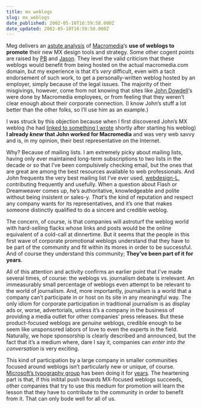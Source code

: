 ```yaml
---
title: mx weblogs
slug: mx_weblogs
date_published: 2002-05-10T16:59:58.000Z
date_updated: 2002-05-10T16:59:58.000Z
---
```


Meg delivers an [astute analysis](http://www.megnut.com/archive.asp?which=2002_05_01_archive.inc#20020509.1) of [Macromedia](http://macromedia.com)‘s **use of weblogs to promote** their new MX design tools and strategy. Some other cogent points are raised by [PB](http://www.onfocus.com/index.asp?xml=2002_05_01_past.xml#2752) and [Jason](http://www.kottke.org/notes/0205.html#020509). They level the valid criticism that these weblogs would benefit from being hosted on the actual macromedia.com domain, but my experience is that it’s *very* difficult, even with a tacit endorsement of such work, to get a personally-written weblog hosted by an employer, simply because of the legal issues. The majority of their misgivings, however, come from not knowing that sites like [John Dowdell](http://jdmx.blogspot.com)‘s were done by Macromedia employees, or from feeling that they weren’t clear enough about their corporate connection. (I know John’s stuff a lot better than the other folks, so I’ll use him as an example.)

I was struck by this objection because when I first discovered John’s MX weblog (he had [linked to something I wrote](http://jdmx.blogspot.com/2002_04_07_jdmx_archive.html#75254475) shortly after starting his weblog) **I already *knew* that John worked for Macromedia** and was very web savvy and is, in my opinion, their best representative on the Internet.

Why? Because of mailing lists. I am extremely picky about mailing lists, having only ever maintained long-term subscriptions to two lists in the decade or so that I’ve been compulsively checking email, but the ones that are great are among the best resources available to web professionals. And John frequents the very best mailing list I’ve ever used, [webdesign-L](http://webdesign-l.com), contributing frequently and usefully. When a question about Flash or Dreamweaver comes up, he’s authoritative, knowledgeable and polite without being insistent or sales-y. *That*‘s the kind of reputation and respect any company wants for its representatives, and it’s one that makes someone distinctly qualified to do a sincere and credible weblog.

The concern, of course, is that companies will astroturf the weblog world with hard-selling flacks whose links and posts would be the online equivalent of a cold-call at dinnertime. But it seems that the people in this first wave of corporate promotional weblogs understand that they have to be part of the community and fit within its mores in order to be successful. And of course they understand this community; **They’ve been part of it for years**.

All of this attention and activity confirms an earlier point that I’ve made several times, of course: the weblogs vs. journalism debate is irrelevant. An immeasurably small percentage of weblogs even attempt to be relevant to the world of journalism. And, more importantly, journalism is a world that a company can’t participate in or host on its site in any meaningful way. The only idiom for corporate participation in traditional journalism is as display ads or, worse, advertorials, unless it’s a company in the business of providing a media outlet for other companies’ press releases. But these product-focused weblogs are *genuine* weblogs, credible enough to be seem like unsponsored labors of love to even the experts in the field. Naturally, we hope sponsorship is clearly described and announced, but the fact that it’s a medium where, dare I say it, companies can *enter into the conversation* is very exciting.

This kind of participation by a large company in smaller communities focused around weblogs isn’t particularly new or unique, of course. [Microsoft’s typography group](http://www.microsoft.com/typography/links/NewsArchive.asp) has been doing it for [years](/anil/index.php?blogarch/2000_01_01_archive.php#36431). The heartening part is that, if this initital push towards MX-focused weblogs succeeds, other companies that try to use this medium for promotion will learn the lesson that they have to contribute to the community in order to benefit from it. That can only bode well for all of us.
